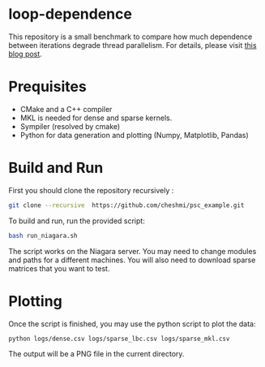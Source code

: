 # loop-dependence

This repository is a small benchmark to compare how much dependence
between iterations degrade thread parallelism. For details, please 
visit [this blog post](https://blog.cheshmi.cc/loop-carried-dep-vs-parallel.html).

# Prequisites
* CMake and a C++ compiler
* MKL is needed for dense and sparse kernels.
* Sympiler (resolved by cmake)
* Python for data generation and plotting (Numpy, Matplotlib, Pandas)


# Build and Run
First you should clone the repository recursively :
```bash
git clone --recursive  https://github.com/cheshmi/psc_example.git
```

To build and run, run the provided script:
```bash
bash run_niagara.sh
```
The script works on the Niagara server. You may need to change 
modules and paths for a different machines. You will also need
to download sparse matrices that you want to test. 

# Plotting
Once the script is finished, you may use the python script
to plot the data:
```bash
python logs/dense.csv logs/sparse_lbc.csv logs/sparse_mkl.csv
```
The output will be a PNG file in the current directory. 
